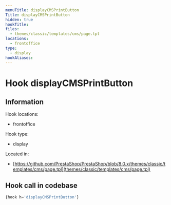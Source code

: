 ```yaml
---
menuTitle: displayCMSPrintButton
Title: displayCMSPrintButton
hidden: true
hookTitle: 
files:
  - themes/classic/templates/cms/page.tpl
locations:
  - frontoffice
type:
  - display
hookAliases:
---
```


# Hook displayCMSPrintButton

## Information

Hook locations: 
  - frontoffice

Hook type: 
  - display

Located in: 
  - [https://github.com/PrestaShop/PrestaShop/blob/8.0.x/themes/classic/templates/cms/page.tpl](themes/classic/templates/cms/page.tpl)

## Hook call in codebase

```php
{hook h='displayCMSPrintButton'}
```